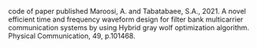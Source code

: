 code of paper published
Maroosi, A. and Tabatabaee, S.A., 2021. A novel efficient time and frequency waveform design for filter bank multicarrier communication systems by using Hybrid gray wolf optimization algorithm. Physical Communication, 49, p.101468.
